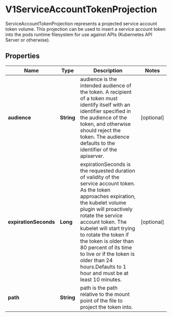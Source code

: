 

# V1ServiceAccountTokenProjection

ServiceAccountTokenProjection represents a projected service account token volume. This projection can be used to insert a service account token into the pods runtime filesystem for use against APIs (Kubernetes API Server or otherwise).
## Properties

Name | Type | Description | Notes
------------ | ------------- | ------------- | -------------
**audience** | **String** | audience is the intended audience of the token. A recipient of a token must identify itself with an identifier specified in the audience of the token, and otherwise should reject the token. The audience defaults to the identifier of the apiserver. |  [optional]
**expirationSeconds** | **Long** | expirationSeconds is the requested duration of validity of the service account token. As the token approaches expiration, the kubelet volume plugin will proactively rotate the service account token. The kubelet will start trying to rotate the token if the token is older than 80 percent of its time to live or if the token is older than 24 hours.Defaults to 1 hour and must be at least 10 minutes. |  [optional]
**path** | **String** | path is the path relative to the mount point of the file to project the token into. | 



